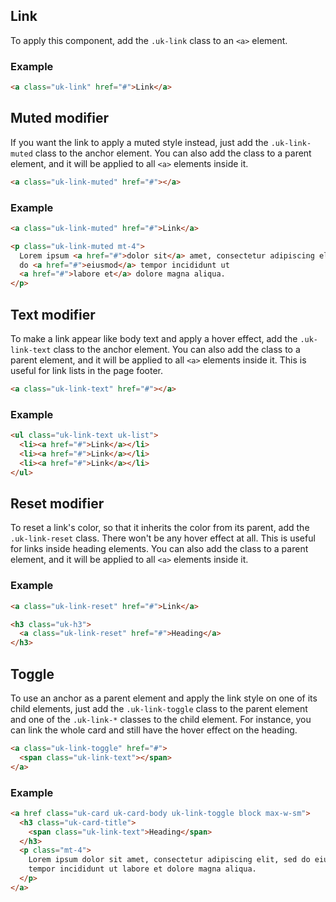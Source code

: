 ## Link

To apply this component, add the `.uk-link` class to an `<a>` element.

### Example

```html
<a class="uk-link" href="#">Link</a>
```

## Muted modifier

If you want the link to apply a muted style instead, just add the `.uk-link-muted` class to the anchor element. You can also add the class to a parent element, and it will be applied to all `<a>` elements inside it.

```html
<a class="uk-link-muted" href="#"></a>
```

### Example

```html
<a class="uk-link-muted" href="#">Link</a>

<p class="uk-link-muted mt-4">
  Lorem ipsum <a href="#">dolor sit</a> amet, consectetur adipiscing elit, sed
  do <a href="#">eiusmod</a> tempor incididunt ut
  <a href="#">labore et</a> dolore magna aliqua.
</p>
```

## Text modifier

To make a link appear like body text and apply a hover effect, add the `.uk-link-text` class to the anchor element. You can also add the class to a parent element, and it will be applied to all `<a>` elements inside it. This is useful for link lists in the page footer.

```html
<a class="uk-link-text" href="#"></a>
```

### Example

```html
<ul class="uk-link-text uk-list">
  <li><a href="#">Link</a></li>
  <li><a href="#">Link</a></li>
  <li><a href="#">Link</a></li>
</ul>
```

## Reset modifier

To reset a link's color, so that it inherits the color from its parent, add the `.uk-link-reset` class. There won't be any hover effect at all. This is useful for links inside heading elements. You can also add the class to a parent element, and it will be applied to all `<a>` elements inside it.

### Example

```html
<a class="uk-link-reset" href="#">Link</a>

<h3 class="uk-h3">
  <a class="uk-link-reset" href="#">Heading</a>
</h3>
```

## Toggle

To use an anchor as a parent element and apply the link style on one of its child elements, just add the `.uk-link-toggle` class to the parent element and one of the `.uk-link-*` classes to the child element. For instance, you can link the whole card and still have the hover effect on the heading.

```html
<a class="uk-link-toggle" href="#">
  <span class="uk-link-text"></span>
</a>
```

### Example

```html
<a href class="uk-card uk-card-body uk-link-toggle block max-w-sm">
  <h3 class="uk-card-title">
    <span class="uk-link-text">Heading</span>
  </h3>
  <p class="mt-4">
    Lorem ipsum dolor sit amet, consectetur adipiscing elit, sed do eiusmod
    tempor incididunt ut labore et dolore magna aliqua.
  </p>
</a>
```
